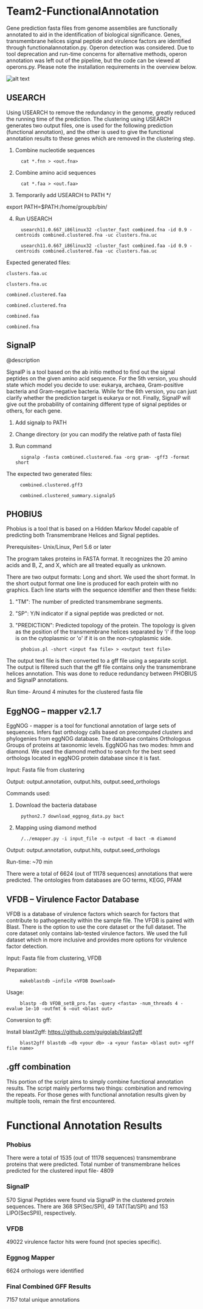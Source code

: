 # Team2-FunctionalAnnotation

Gene prediction fasta files from genome assemblies are functionally annotated to aid in the identification of biological significance. Genes, transmembrane helices signal peptide and virulence factors are identified through functionalannotation.py. Operon detection was considered. Due to tool deprecation and run-time concerns for alternative methods, operon annotation was left out of the pipeline, but the code can be viewed at operons.py. Please note the installation requirements in the overview below.

![alt text](https://github.gatech.edu/computationalgenomics2022/Team2-FunctionalAnnotation/blob/main/FinalPipeline.png)


## USEARCH 

Using USEARCH to remove the redundancy in the genome, greatly reduced the running time of the prediction. The clustering using USEARCH generates two output files, one is used for the following prediction (functional annotation), and the other is used to give the functional annotation results to these genes which are removed in the clustering step.  

1. Combine nucleotide sequences

         cat *.fnn > <out.fna>

2. Combine amino acid sequences

         cat *.faa > <out.faa>

3. Temporarily add USEARCH to PATH */ 

export PATH=$PATH:/home/groupb/bin/ 

4. Run USEARCH

         usearch11.0.667_i86linux32 -cluster_fast combined.fna -id 0.9 -centroids combined.clustered.fna -uc clusters.fna.uc 

         usearch11.0.667_i86linux32 -cluster_fast combined.faa -id 0.9 -centroids combined.clustered.faa -uc clusters.faa.uc 

 


Expected generated files: 

    clusters.faa.uc 

    clusters.fna.uc 

    combined.clustered.faa 

    combined.clustered.fna 

    combined.faa 

    combined.fna 




## SignalP 

@description 

SignalP is a tool based on the ab initio method to find out the signal peptides on the given amino acid sequence. For the 5th version, you should state which model you decide to use: eukarya, archaea, Gram-positive bacteria and Gram-negative bacteria. While for the 6th version, you can just clarify whether the prediction target is eukarya or not. Finally, SignalP will give out the probability of containing different type of signal peptides or others, for each gene. 

 
1. Add signalp to PATH
 
2. Change directory (or you can modify the relative path of fasta file)

4. Run command

         signalp -fasta combined.clustered.faa -org gram- -gff3 -format short 

 

The expected two generated files: 

         combined.clustered.gff3 

         combined.clustered_summary.signalp5 


## PHOBIUS 

Phobius is a tool that is based on a Hidden Markov Model capable of predicting both Transmembrane Helices and Signal peptides.  

Prerequisites- Unix/Linux, Perl 5.6 or later  

 The program takes proteins in FASTA format. It recognizes the 20 amino acids and B, Z, and X, which are all treated equally as unknown. 

There are two output formats: Long and short. We used the short format. In the short output format one line is produced for each protein with no graphics. Each line starts with the sequence identifier and then these fields: 

1. "TM": The number of predicted transmembrane segments. 

2. "SP": Y/N indicator if a signal peptide was predicted or not. 

3. "PREDICTION": Predicted topology of the protein. The topology is  given as the 	position of the transmembrane helices separated by 'i' if the 	loop is on the cytoplasmic or 	'o' if it is on the non-cytoplasmic side. 
 


         phobius.pl -short <input faa file> > <output text file> 

The output text file is then converted to a gff file using a separate script. The output is filtered such that the gff file contains only the transmembrane helices annotation. This was done to reduce redundancy between PHOBIUS and SignalP annotations.  

Run time- Around 4 minutes for the clustered fasta file 

 

## EggNOG – mapper v2.1.7 

EggNOG - mapper is a tool for functional annotation of large sets of sequences. Infers fast orthology calls based on precomputed clusters and phylogenies from eggNOG database. The database contains Orthologous Groups of proteins at taxonomic levels. EggNOG has two modes: hmm and diamond. We used the diamond method to search for the best seed orthologs located in eggNOG protein database since it is fast. 

Input: Fasta file from clustering  

Output: output.annotation, output.hits, output.seed_orthologs  

Commands used:  

1. Download the bacteria database   

         python2.7 download_eggnog_data.py bact   

      

2. Mapping using diamond method   

         /../emapper.py -i input_file -o output -d bact -m diamond   
 

Output: output.annotation, output.hits, output.seed_orthologs     

Run-time: ~70 min 

There were a total of 6624 (out of 11178 sequences) annotations that were predicted. The ontologies from databases are GO terms, KEGG, PFAM  

 

## VFDB – Virulence Factor Database 

VFDB is a database of virulence factors which search for factors that contribute to pathogenecity within the sample file. The VFDB is paired with Blast. There is the option to use the core dataset or the full dataset. The core dataset only contains lab-tested virulence factors. We used the full dataset which in more inclusive and provides more options for virulence factor detection. 

Input: Fasta file from clustering, VFDB 

Preparation:  

         makeblastdb –infile <VFDB Download> 

Usage: 


         blastp -db VFDB_setB_pro.fas -query <fasta> -num_threads 4 -evalue 1e-10 -outfmt 6 –out <blast out> 

Conversion to gff: 

Install blast2gff: https://github.com/guigolab/blast2gff 

         blast2gff blastdb –db <your db> -a <your fasta> <blast out> <gff file name> 
         

## .gff combination 
This portion of the script aims to simply combine functional annotation results. The script mainly performs two things: combination and removing the repeats. For those genes with functional annotation results given by multiple tools, remain the first encountered. 


 # Functional Annotation Results
 
 
 ### Phobius
 
There were a total of 1535 (out of 11178 sequences) transmembrane proteins that were predicted. Total number of transmembrane helices predicted for the clustered input file- 4809 
 
 
 ### SignalP
 570 Signal Peptides were found via SignalP in the clustered protein sequences. There are 368 SP(Sec/SPI), 49 TAT(Tat/SPI) and 153 LIPO(SecSPII), respectively.

 ### VFDB
 49022 virulence factor hits were found (not species specific).
 
 ### Eggnog Mapper
 6624 orthologs were identified
 
 ### Final Combined GFF Results
 7157 total unique annotations


